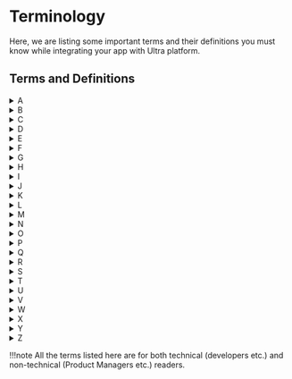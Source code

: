 # Terminology
Here, we are listing some important terms and their definitions you must know while integrating your app with Ultra platform.

## Terms and Definitions
<details>
  <summary>A</summary>
  ---
  
  **Not available**
  
</details>

<details>
  <summary>B</summary>
  ---
  
  **Not available**
  
</details>

<details>
  <summary>C</summary>
  ---
  
  **ClientId:**
  
  **Code:**
  
</details>

<details>
  <summary>D</summary>
  ---
  
  **Deeplinks:**
  
  **DUS:**
  
</details>

<details>
  <summary>E</summary>
  ---
  
  **Not available**
  
</details>

<details>
  <summary>F</summary>
  ---
  
  **Flipkart Plus Coins:**
  
  **FKPG:**
  
  **Funnel (User / Payment / Order):**
  
</details>

<details>
  <summary>G</summary>
  ---
  
  **Granted Scopes:**
  
  **Grant Token:**
  
</details>

<details>
  <summary>H</summary>
  ---
  
  **HTML:**
  
</details>

<details>
  <summary>I</summary>
  ---
  
  **Not available**
  
</details>

<details>
  <summary>J</summary>
  ---
  
  **Not available**
  
</details>

<details>
  <summary>K</summary>
  ---
  
  **Not available**
  
</details>

<details>
  <summary>L</summary>
  ---
  
  **Not available**
  
</details>

<details>
  <summary>M</summary>
  ---
  
  **Merchant Credentials:**
  
  **Message:**
  
  **MID Account:**
  
  **MITM Attacks:**
  
</details>

<details>
  <summary>N</summary>
  ---
  
  **Not available**
  
</details>

<details>
  <summary>O</summary>
  ---
  
  **OMS:**
  
  **OMS Lite:**
  
  **Over-The-Air (OTA):**  We use this term in app updates. OTA updates are more efficient because they can update the client side code partially with no user intervention. This means that the user need not update the whole app for getting any latest features.
  
</details>

<details>
  <summary>P</summary>
  ---
  
  **Permission:**
  
  **Promise:**
  
  **PWA:**
  
</details>

<details>
  <summary>Q</summary>
  ---
  
  **Not available**
  
</details>

<details>
  <summary>R</summary>
  ---
  
  **React Fragment:**
  
  **React Native:**  A technology stack created by Facebook used to develop high performing client side apps using JavaScript and CSS languages.
  
  **Redirect URL:**
  
</details>

<details>
  <summary>S</summary>
  ---
  
  **Scope:**
  
  **Secret:**
  
</details>

<details>
  <summary>T</summary>
  ---
  
  **Not available**
  
</details>

<details>
  <summary>U</summary>
  ---
  
  **Ultra Partner:**
  
  **Ultra Playground:**
  
  **Ultra SDK:**  It is the JavaScript SDK shared with the Ultra partners. Ultra partners have to include this SDK in their respective PWA or React Native app. This allows access to the functions that invoke client side flows like permission flow, grant token flow, payment flow, etc.
  
  **User Resources:**
  
</details>

<details>
  <summary>V</summary>
  ---
  
  **Not available**
  
</details>

<details>
  <summary>W</summary>
  ---
  
  **Not available**
  
</details>

<details>
  <summary>X</summary>
  ---
  
  **Not available**
  
</details>

<details>
  <summary>Y</summary>
  ---
  
  **Not available**
  
</details>

<details>
  <summary>Z</summary>
  ---
  
  **Not available**
  
</details>



!!!note
    All the terms listed here are for both technical (developers etc.) and non-technical (Product Managers etc.) readers.
